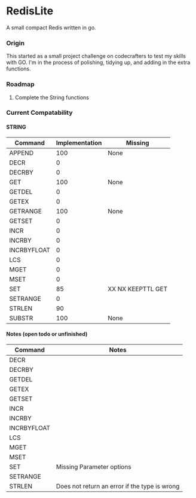 # RedisLite
A small compact Redis written in go.

### Origin
This started as a small project challenge on codecrafters to test my skills with GO. I'm in the process of polishing, tidying up, and adding in the extra functions. 

### Roadmap
1. Complete the String functions

### Current Compatability
#### STRING
| Command      | Implementation | Missing
|--------------|----------------|-----------------------
| APPEND       | 100            | None
| DECR         | 0              | 
| DECRBY       | 0              | 
| GET          | 100            | None
| GETDEL       | 0              | 
| GETEX        | 0              | 
| GETRANGE     | 100            | None
| GETSET       | 0              | 
| INCR         | 0              | 
| INCRBY       | 0              | 
| INCRBYFLOAT  | 0              | 
| LCS          | 0              | 
| MGET         | 0              | 
| MSET         | 0              | 
| SET          | 85             | XX NX KEEPTTL GET
| SETRANGE     | 0              | 
| STRLEN       | 90             | 
| SUBSTR       | 100            | None

#### Notes (open todo or unfinished)
| Command      | Notes  
|--------------|-----------------------
| DECR         | 
| DECRBY       | 
| GETDEL       | 
| GETEX        | 
| GETSET       | 
| INCR         | 
| INCRBY       | 
| INCRBYFLOAT  | 
| LCS          | 
| MGET         | 
| MSET         | 
| SET          | Missing Parameter options 
| SETRANGE     | 
| STRLEN       | Does not return an error if the type is wrong 
